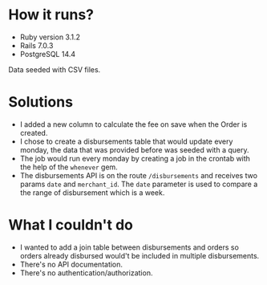 # How it runs?

- Ruby version 3.1.2
- Rails 7.0.3
- PostgreSQL 14.4

Data seeded with CSV files.

# Solutions
- I added a new column to calculate the fee on save when the Order is created.
- I chose to create a disbursements table that would update every monday, the data that was provided before was seeded with a query.
- The job would run every monday by creating a job in the crontab with the help of the `whenever` gem.
- The disbursements API is on the route `/disbursements` and receives two params `date` and `merchant_id`. The `date` parameter is used to compare a the range of disbursement which is a week.

# What I couldn't do
- I wanted to add a join table between disbursements and orders so orders already disbursed would't be included in multiple disbursements.
- There's no API documentation.
- There's no authentication/authorization.
